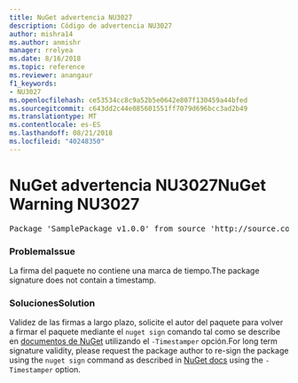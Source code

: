 ```yaml
---
title: NuGet advertencia NU3027
description: Código de advertencia NU3027
author: mishra14
ms.author: anmishr
manager: rrelyea
ms.date: 8/16/2018
ms.topic: reference
ms.reviewer: anangaur
f1_keywords:
- NU3027
ms.openlocfilehash: ce53534cc8c9a52b5e0642e807f130459a44bfed
ms.sourcegitcommit: c643dd2c44e085601551ff7079d696bcc3ad2b49
ms.translationtype: MT
ms.contentlocale: es-ES
ms.lasthandoff: 08/21/2018
ms.locfileid: "40248350"
---
```

# <a name="nuget-warning-nu3027"></a><span data-ttu-id="3098d-103">NuGet advertencia NU3027</span><span class="sxs-lookup"><span data-stu-id="3098d-103">NuGet Warning NU3027</span></span>

<pre>Package 'SamplePackage v1.0.0' from source 'http://source.com/index.json': The signature should be timestamped to enable long-term signature validity after the certificate has expired.</pre>

### <a name="issue"></a><span data-ttu-id="3098d-104">Problema</span><span class="sxs-lookup"><span data-stu-id="3098d-104">Issue</span></span>

<span data-ttu-id="3098d-105">La firma del paquete no contiene una marca de tiempo.</span><span class="sxs-lookup"><span data-stu-id="3098d-105">The package signature does not contain a timestamp.</span></span>


### <a name="solution"></a><span data-ttu-id="3098d-106">Soluciones</span><span class="sxs-lookup"><span data-stu-id="3098d-106">Solution</span></span>

<span data-ttu-id="3098d-107">Validez de las firmas a largo plazo, solicite el autor del paquete para volver a firmar el paquete mediante el `nuget sign` comando tal como se describe en [documentos de NuGet](https://docs.microsoft.com/en-us/nuget/create-packages/sign-a-package) utilizando el `-Timestamper` opción.</span><span class="sxs-lookup"><span data-stu-id="3098d-107">For long term signature validity, please request the package author to re-sign the package using the `nuget sign` command as described in [NuGet docs](https://docs.microsoft.com/en-us/nuget/create-packages/sign-a-package) using the `-Timestamper` option.</span></span>


